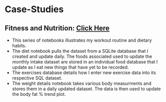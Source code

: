 # Case-Studies

<h2> Fitness and Nutrition: <a href="https://github.com/Artuk009/Case-Studies/tree/6e74e24de52728bbf8b02cf39f8462b9031e851f/MyFitnessAndNutrition">Click Here</a> </h2>
<p>
  <ul>
    <li>This series of notebooks illustrates my workout routine and dietary habits.</li>
    <li>The diet notebook pulls the dataset from a SQLite database that I created and update daily. The foods associated used to update the monthly intake dataset are stored in an individual food database that I update as I eat new things that have yet to be recorded.</li>
    <li>The exercises database details how I enter new exercise data into its respective SQL dataset. </li>
    <li>The weight details notebook takes various body measurments and stores them in a daily updated dataset. The data is then used to update the body fat % trend plot.</li>
  </ul>
</p>
